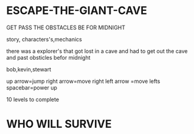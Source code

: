 # ESCAPE-THE-GIANT-CAVE
GET PASS THE OBSTACLES BE FOR MIDNIGHT

story, characters's,mechanics

there was a explorer's that got lost in a cave and had to get out the cave and past obsticles befor midnight

bob,kevin,stewart

up arrow=jump right arrow=move right left arrow =move lefts  spacebar=power up

10 levels to complete

# WHO WILL SURVIVE
